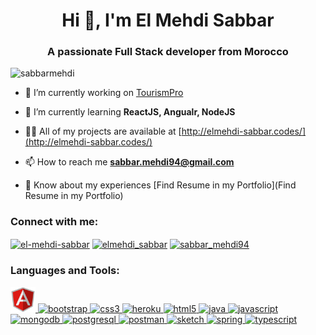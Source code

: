 <h1 align="center">Hi 👋, I'm El Mehdi Sabbar</h1>
<h3 align="center">A passionate Full Stack developer from Morocco</h3>

<p align="left"> <img src="https://komarev.com/ghpvc/?username=sabbarmehdi&label=Profile%20views&color=0e75b6&style=flat" alt="sabbarmehdi" /> </p>



- 🔭 I’m currently working on [TourismPro](https://github.com/sabbarmehdi/TourismProFront)

- 🌱 I’m currently learning **ReactJS, Angualr, NodeJS**

- 👨‍💻 All of my projects are available at [http://elmehdi-sabbar.codes/](http://elmehdi-sabbar.codes/)

- 📫 How to reach me **sabbar.mehdi94@gmail.com**

- 📄 Know about my experiences [Find Resume in my Portfolio](Find Resume in my Portfolio)

<h3 align="left">Connect with me:</h3>
<p align="left">
<a href="https://linkedin.com/in/el-mehdi-sabbar" target="blank"><img align="center" src="https://cdn.jsdelivr.net/npm/simple-icons@3.0.1/icons/linkedin.svg" alt="el-mehdi-sabbar" height="30" width="40" /></a>
<a href="https://instagram.com/elmehdi_sabbar" target="blank"><img align="center" src="https://cdn.jsdelivr.net/npm/simple-icons@3.0.1/icons/instagram.svg" alt="elmehdi_sabbar" height="30" width="40" /></a>
<a href="https://www.hackerrank.com/sabbar_mehdi94" target="blank"><img align="center" src="https://cdn.jsdelivr.net/npm/simple-icons@3.0.1/icons/hackerrank.svg" alt="sabbar_mehdi94" height="30" width="40" /></a>
</p>

<h3 align="left">Languages and Tools:</h3>
<p align="left"> <a href="https://angular.io" target="_blank"> <img src="https://raw.githubusercontent.com/devicons/devicon/2809b567852a4648062a2d3e7c1c531367458c0b/icons/angularjs/angularjs-original.svg" alt="angularjs" width="40" height="40"/> </a> <a href="https://getbootstrap.com" target="_blank"> <img src="https://devicons.github.io/devicon/devicon.git/icons/bootstrap/bootstrap-plain.svg" alt="bootstrap" width="40" height="40"/> </a> <a href="https://www.w3schools.com/css/" target="_blank"> <img src="https://devicons.github.io/devicon/devicon.git/icons/css3/css3-original-wordmark.svg" alt="css3" width="40" height="40"/> </a> <a href="https://heroku.com" target="_blank"> <img src="https://www.vectorlogo.zone/logos/heroku/heroku-icon.svg" alt="heroku" width="40" height="40"/> </a> <a href="https://www.w3.org/html/" target="_blank"> <img src="https://devicons.github.io/devicon/devicon.git/icons/html5/html5-original-wordmark.svg" alt="html5" width="40" height="40"/> </a> <a href="https://www.java.com" target="_blank"> <img src="https://devicons.github.io/devicon/devicon.git/icons/java/java-original-wordmark.svg" alt="java" width="40" height="40"/> </a> <a href="https://developer.mozilla.org/en-US/docs/Web/JavaScript" target="_blank"> <img src="https://devicons.github.io/devicon/devicon.git/icons/javascript/javascript-original.svg" alt="javascript" width="40" height="40"/> </a> <a href="https://www.mongodb.com/" target="_blank"> <img src="https://devicons.github.io/devicon/devicon.git/icons/mongodb/mongodb-original-wordmark.svg" alt="mongodb" width="40" height="40"/> </a> <a href="https://www.postgresql.org" target="_blank"> <img src="https://devicons.github.io/devicon/devicon.git/icons/postgresql/postgresql-original-wordmark.svg" alt="postgresql" width="40" height="40"/> </a> <a href="https://postman.com" target="_blank"> <img src="https://www.vectorlogo.zone/logos/getpostman/getpostman-icon.svg" alt="postman" width="40" height="40"/> </a> <a href="https://www.sketch.com/" target="_blank"> <img src="https://www.vectorlogo.zone/logos/sketchapp/sketchapp-icon.svg" alt="sketch" width="40" height="40"/> </a> <a href="https://spring.io/" target="_blank"> <img src="https://www.vectorlogo.zone/logos/springio/springio-icon.svg" alt="spring" width="40" height="40"/> </a> <a href="https://www.typescriptlang.org/" target="_blank"> <img src="https://devicons.github.io/devicon/devicon.git/icons/typescript/typescript-original.svg" alt="typescript" width="40" height="40"/> </a> </p>


